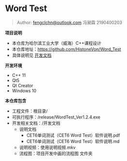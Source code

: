 # Word Test

> Author: fengclchn@outlook.com 冯昶霖 2190400203

**项目说明**

* 本仓库为哈尔滨工业大学（威海）C++课程设计
* 本仓库地址：https://github.com/HistoneVon/Word_Test
* 具体说明见 [开发文档](./开发文档)

**开发环境**

* C++ 11
* Qt5
* Qt Creator
* Windows 10

**本仓库包含**

* 工程文件：根目录/
* 可执行程序：/release/WordTest_Ver1.2.4.exe
* 开发相关文档：/开发文档
  * 说明文档
    * CET6单词测试（CET6 Word Test）软件说明.pdf
    * CET6单词测试（CET6 Word Test）软件说明.md
  * 说明视频：使用说明视频.mkv
  * 流程图：项目开发中画的流程图 文件夹